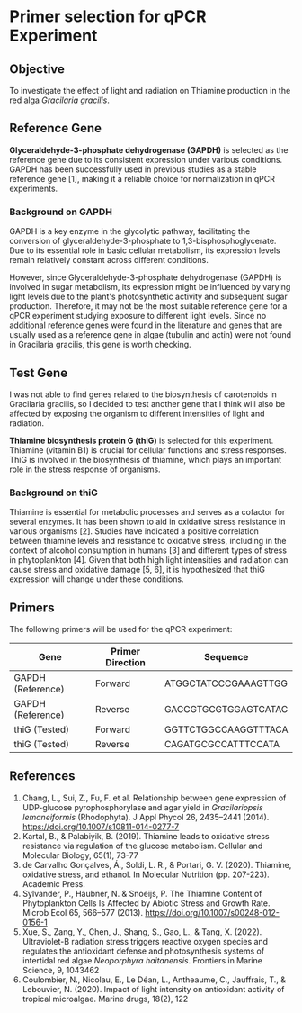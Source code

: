 # Primer selection for qPCR Experiment

## Objective
To investigate the effect of light and radiation on Thiamine production in the red alga *Gracilaria gracilis*.

## Reference Gene
**Glyceraldehyde-3-phosphate dehydrogenase (GAPDH)** is selected as the reference gene due to its consistent expression under various conditions. GAPDH has been successfully used in previous studies as a stable reference gene [1], making it a reliable choice for normalization in qPCR experiments.

### Background on GAPDH
GAPDH is a key enzyme in the glycolytic pathway, facilitating the conversion of glyceraldehyde-3-phosphate to 1,3-bisphosphoglycerate. Due to its essential role in basic cellular metabolism, its expression levels remain relatively constant across different conditions. 

However, since Glyceraldehyde-3-phosphate dehydrogenase (GAPDH) is involved in sugar metabolism, its expression might be influenced by varying light levels due to the plant's photosynthetic activity and subsequent sugar production. Therefore, it may not be the most suitable reference gene for a qPCR experiment studying exposure to different light levels. Since no additional reference genes were found in the literature and genes that are usually used as a reference gene in algae (tubulin and actin) were not found in Gracilaria gracilis, this gene is worth checking.

## Test Gene
I was not able to find genes related to the biosynthesis of carotenoids in Gracilaria gracilis, so I decided to test another gene that I think will also be affected by exposing the organism to different intensities of light and radiation.

**Thiamine biosynthesis protein G (thiG)** is selected for this experiment. Thiamine (vitamin B1) is crucial for cellular functions and stress responses. ThiG is involved in the biosynthesis of thiamine, which plays an important role in the stress response of organisms. 

### Background on thiG
Thiamine is essential for metabolic processes and serves as a cofactor for several enzymes. It has been shown to aid in oxidative stress resistance in various organisms [2]. Studies have indicated a positive correlation between thiamine levels and resistance to oxidative stress, including in the context of alcohol consumption in humans [3] and different types of stress in phytoplankton [4]. Given that both high light intensities and radiation can cause stress and oxidative damage [5, 6], it is hypothesized that thiG expression will change under these conditions.

## Primers
The following primers will be used for the qPCR experiment:

| Gene | Primer Direction | Sequence |
| --- | --- | --- |
| GAPDH (Reference) | Forward | ATGGCTATCCCGAAAGTTGG |
| GAPDH (Reference) | Reverse | GACCGTGCGTGGAGTCATAC |
| thiG (Tested) | Forward | GGTTCTGGCCAAGGTTTACA |
| thiG (Tested) | Reverse | CAGATGCGCCATTTCCATA |



## References
1. Chang, L., Sui, Z., Fu, F. et al. Relationship between gene expression of UDP-glucose pyrophosphorylase and agar yield in *Gracilariopsis lemaneiformis* (Rhodophyta). J Appl Phycol 26, 2435–2441 (2014). https://doi.org/10.1007/s10811-014-0277-7
2. Kartal, B., & Palabiyik, B. (2019). Thiamine leads to oxidative stress resistance via regulation of the glucose metabolism. Cellular and Molecular Biology, 65(1), 73-77
3. de Carvalho Gonçalves, Á., Soldi, L. R., & Portari, G. V. (2020). Thiamine, oxidative stress, and ethanol. In Molecular Nutrition (pp. 207-223). Academic Press.
4. Sylvander, P., Häubner, N. & Snoeijs, P. The Thiamine Content of Phytoplankton Cells Is Affected by Abiotic Stress and Growth Rate. Microb Ecol 65, 566–577 (2013). https://doi.org/10.1007/s00248-012-0156-1
5. Xue, S., Zang, Y., Chen, J., Shang, S., Gao, L., & Tang, X. (2022). Ultraviolet-B radiation stress triggers reactive oxygen species and regulates the antioxidant defense and photosynthesis systems of intertidal red algae *Neoporphyra haitanensis*. Frontiers in Marine Science, 9, 1043462
6. Coulombier, N., Nicolau, E., Le Déan, L., Antheaume, C., Jauffrais, T., & Lebouvier, N. (2020). Impact of light intensity on antioxidant activity of tropical microalgae. Marine drugs, 18(2), 122
